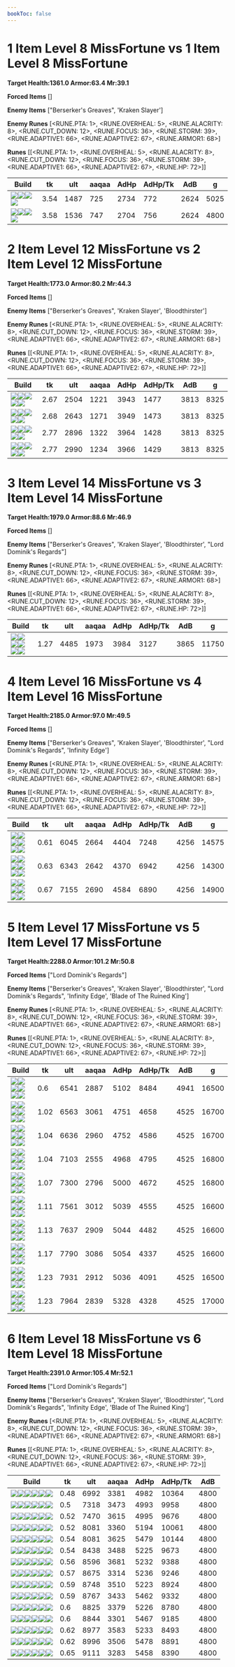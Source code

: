 ```yaml
---
bookToc: false
---
```


# 1 Item Level 8 MissFortune vs 1 Item Level 8 MissFortune

**Target Health:1361.0 Armor:63.4 Mr:39.1**


**Forced Items** []


**Enemy Items** ["Berserker's Greaves", 'Kraken Slayer']


**Enemy Runes** [<RUNE.PTA: 1>, <RUNE.OVERHEAL: 5>, <RUNE.ALACRITY: 8>, <RUNE.CUT_DOWN: 12>, <RUNE.FOCUS: 36>, <RUNE.STORM: 39>, <RUNE.ADAPTIVE1: 66>, <RUNE.ADAPTIVE2: 67>, <RUNE.ARMOR1: 68>]


**Runes** [[<RUNE.PTA: 1>, <RUNE.OVERHEAL: 5>, <RUNE.ALACRITY: 8>, <RUNE.CUT_DOWN: 12>, <RUNE.FOCUS: 36>, <RUNE.STORM: 39>, <RUNE.ADAPTIVE1: 66>, <RUNE.ADAPTIVE2: 67>, <RUNE.HP: 72>]]




Build | tk | ult | aaqaa | AdHp | AdHp/Tk | AdB | g
-|-|-|-|-|-|-|-
![](/item/3074.png)![](/item/1001.png)![](/item/1055.png)![](/item/1037.png)|3.54|1487|725|2734|772|2624|5025
![](/item/3142.png)![](/item/1053.png)![](/item/1055.png)![](/item/1036.png)|3.58|1536|747|2704|756|2624|4800




























































# 2 Item Level 12 MissFortune vs 2 Item Level 12 MissFortune

**Target Health:1773.0 Armor:80.2 Mr:44.3**


**Forced Items** []


**Enemy Items** ["Berserker's Greaves", 'Kraken Slayer', 'Bloodthirster']


**Enemy Runes** [<RUNE.PTA: 1>, <RUNE.OVERHEAL: 5>, <RUNE.ALACRITY: 8>, <RUNE.CUT_DOWN: 12>, <RUNE.FOCUS: 36>, <RUNE.STORM: 39>, <RUNE.ADAPTIVE1: 66>, <RUNE.ADAPTIVE2: 67>, <RUNE.ARMOR1: 68>]


**Runes** [[<RUNE.PTA: 1>, <RUNE.OVERHEAL: 5>, <RUNE.ALACRITY: 8>, <RUNE.CUT_DOWN: 12>, <RUNE.FOCUS: 36>, <RUNE.STORM: 39>, <RUNE.ADAPTIVE1: 66>, <RUNE.ADAPTIVE2: 67>, <RUNE.HP: 72>]]




Build | tk | ult | aaqaa | AdHp | AdHp/Tk | AdB | g
-|-|-|-|-|-|-|-
![](/item/3142.png)![](/item/6672.png)![](/item/1053.png)![](/item/1055.png)![](/item/1037.png)|2.67|2504|1221|3943|1477|3813|8325
![](/item/3142.png)![](/item/3095.png)![](/item/1053.png)![](/item/1055.png)![](/item/1037.png)|2.68|2643|1271|3949|1473|3813|8325
![](/item/3142.png)![](/item/3033.png)![](/item/1053.png)![](/item/1055.png)![](/item/1037.png)|2.77|2896|1322|3964|1428|3813|8325
![](/item/3142.png)![](/item/6676.png)![](/item/1053.png)![](/item/1055.png)![](/item/1037.png)|2.77|2990|1234|3966|1429|3813|8325




























































# 3 Item Level 14 MissFortune vs 3 Item Level 14 MissFortune

**Target Health:1979.0 Armor:88.6 Mr:46.9**


**Forced Items** []


**Enemy Items** ["Berserker's Greaves", 'Kraken Slayer', 'Bloodthirster', "Lord Dominik's Regards"]


**Enemy Runes** [<RUNE.PTA: 1>, <RUNE.OVERHEAL: 5>, <RUNE.ALACRITY: 8>, <RUNE.CUT_DOWN: 12>, <RUNE.FOCUS: 36>, <RUNE.STORM: 39>, <RUNE.ADAPTIVE1: 66>, <RUNE.ADAPTIVE2: 67>, <RUNE.ARMOR1: 68>]


**Runes** [[<RUNE.PTA: 1>, <RUNE.OVERHEAL: 5>, <RUNE.ALACRITY: 8>, <RUNE.CUT_DOWN: 12>, <RUNE.FOCUS: 36>, <RUNE.STORM: 39>, <RUNE.ADAPTIVE1: 66>, <RUNE.ADAPTIVE2: 67>, <RUNE.HP: 72>]]




Build | tk | ult | aaqaa | AdHp | AdHp/Tk | AdB | g
-|-|-|-|-|-|-|-
![](/item/3142.png)![](/item/3033.png)![](/item/6676.png)![](/item/1053.png)![](/item/1055.png)![](/item/1038.png)|1.27|4485|1973|3984|3127|3865|11750




























































# 4 Item Level 16 MissFortune vs 4 Item Level 16 MissFortune

**Target Health:2185.0 Armor:97.0 Mr:49.5**


**Forced Items** []


**Enemy Items** ["Berserker's Greaves", 'Kraken Slayer', 'Bloodthirster', "Lord Dominik's Regards", 'Infinity Edge']


**Enemy Runes** [<RUNE.PTA: 1>, <RUNE.OVERHEAL: 5>, <RUNE.ALACRITY: 8>, <RUNE.CUT_DOWN: 12>, <RUNE.FOCUS: 36>, <RUNE.STORM: 39>, <RUNE.ADAPTIVE1: 66>, <RUNE.ADAPTIVE2: 67>, <RUNE.ARMOR1: 68>]


**Runes** [[<RUNE.PTA: 1>, <RUNE.OVERHEAL: 5>, <RUNE.ALACRITY: 8>, <RUNE.CUT_DOWN: 12>, <RUNE.FOCUS: 36>, <RUNE.STORM: 39>, <RUNE.ADAPTIVE1: 66>, <RUNE.ADAPTIVE2: 67>, <RUNE.HP: 72>]]




Build | tk | ult | aaqaa | AdHp | AdHp/Tk | AdB | g
-|-|-|-|-|-|-|-
![](/item/3142.png)![](/item/3033.png)![](/item/6676.png)![](/item/3153.png)![](/item/1038.png)![](/item/1037.png)|0.61|6045|2664|4404|7248|4256|14575
![](/item/3142.png)![](/item/3033.png)![](/item/6676.png)![](/item/3095.png)![](/item/1053.png)![](/item/1038.png)|0.63|6343|2642|4370|6942|4256|14300
![](/item/3142.png)![](/item/3033.png)![](/item/6676.png)![](/item/3072.png)![](/item/1038.png)![](/item/1038.png)|0.67|7155|2690|4584|6890|4256|14900




























































# 5 Item Level 17 MissFortune vs 5 Item Level 17 MissFortune

**Target Health:2288.0 Armor:101.2 Mr:50.8**


**Forced Items** ["Lord Dominik's Regards"]


**Enemy Items** ["Berserker's Greaves", 'Kraken Slayer', 'Bloodthirster', "Lord Dominik's Regards", 'Infinity Edge', 'Blade of The Ruined King']


**Enemy Runes** [<RUNE.PTA: 1>, <RUNE.OVERHEAL: 5>, <RUNE.ALACRITY: 8>, <RUNE.CUT_DOWN: 12>, <RUNE.FOCUS: 36>, <RUNE.STORM: 39>, <RUNE.ADAPTIVE1: 66>, <RUNE.ADAPTIVE2: 67>, <RUNE.ARMOR1: 68>]


**Runes** [[<RUNE.PTA: 1>, <RUNE.OVERHEAL: 5>, <RUNE.ALACRITY: 8>, <RUNE.CUT_DOWN: 12>, <RUNE.FOCUS: 36>, <RUNE.STORM: 39>, <RUNE.ADAPTIVE1: 66>, <RUNE.ADAPTIVE2: 67>, <RUNE.HP: 72>]]




Build | tk | ult | aaqaa | AdHp | AdHp/Tk | AdB | g
-|-|-|-|-|-|-|-
![](/item/3142.png)![](/item/6676.png)![](/item/3153.png)![](/item/3036.png)![](/item/6609.png)![](/item/1038.png)|0.6|6541|2887|5102|8484|4941|16500
![](/item/3142.png)![](/item/6672.png)![](/item/3153.png)![](/item/3036.png)![](/item/6676.png)![](/item/1038.png)|1.02|6563|3061|4751|4658|4525|16700
![](/item/3142.png)![](/item/6676.png)![](/item/3087.png)![](/item/3036.png)![](/item/3153.png)![](/item/1038.png)|1.04|6636|2960|4752|4586|4525|16700
![](/item/3142.png)![](/item/6676.png)![](/item/3072.png)![](/item/3036.png)![](/item/3115.png)![](/item/1038.png)|1.04|7103|2555|4968|4795|4525|16800
![](/item/3142.png)![](/item/6676.png)![](/item/3072.png)![](/item/3036.png)![](/item/3091.png)![](/item/1038.png)|1.07|7300|2796|5000|4672|4525|16800
![](/item/3142.png)![](/item/6672.png)![](/item/3072.png)![](/item/3036.png)![](/item/6676.png)![](/item/1038.png)|1.11|7561|3012|5039|4555|4525|16600
![](/item/3142.png)![](/item/6676.png)![](/item/3072.png)![](/item/3036.png)![](/item/3087.png)![](/item/1038.png)|1.13|7637|2909|5044|4482|4525|16600
![](/item/3142.png)![](/item/3095.png)![](/item/3072.png)![](/item/3036.png)![](/item/6676.png)![](/item/1038.png)|1.17|7790|3086|5054|4337|4525|16600
![](/item/3142.png)![](/item/6676.png)![](/item/3004.png)![](/item/3036.png)![](/item/3072.png)![](/item/1038.png)|1.23|7931|2912|5036|4091|4525|16500
![](/item/3142.png)![](/item/6676.png)![](/item/3072.png)![](/item/3036.png)![](/item/3074.png)![](/item/1038.png)|1.23|7964|2839|5328|4328|4525|17000




























































# 6 Item Level 18 MissFortune vs 6 Item Level 18 MissFortune

**Target Health:2391.0 Armor:105.4 Mr:52.1**


**Forced Items** ["Lord Dominik's Regards"]


**Enemy Items** ["Berserker's Greaves", 'Kraken Slayer', 'Bloodthirster', "Lord Dominik's Regards", 'Infinity Edge', 'Blade of The Ruined King']


**Enemy Runes** [<RUNE.PTA: 1>, <RUNE.OVERHEAL: 5>, <RUNE.ALACRITY: 8>, <RUNE.CUT_DOWN: 12>, <RUNE.FOCUS: 36>, <RUNE.STORM: 39>, <RUNE.ADAPTIVE1: 66>, <RUNE.ADAPTIVE2: 67>, <RUNE.ARMOR1: 68>]


**Runes** [[<RUNE.PTA: 1>, <RUNE.OVERHEAL: 5>, <RUNE.ALACRITY: 8>, <RUNE.CUT_DOWN: 12>, <RUNE.FOCUS: 36>, <RUNE.STORM: 39>, <RUNE.ADAPTIVE1: 66>, <RUNE.ADAPTIVE2: 67>, <RUNE.HP: 72>]]




Build | tk | ult | aaqaa | AdHp | AdHp/Tk | AdB
-|-|-|-|-|-|-
![](/item/3142.png)![](/item/6672.png)![](/item/3153.png)![](/item/3036.png)![](/item/6676.png)![](/item/3091.png)|0.48|6992|3381|4982|10364|4800
![](/item/3142.png)![](/item/6672.png)![](/item/3153.png)![](/item/3036.png)![](/item/6676.png)![](/item/3087.png)|0.5|7318|3473|4993|9958|4800
![](/item/3142.png)![](/item/6672.png)![](/item/3153.png)![](/item/3036.png)![](/item/6676.png)![](/item/3095.png)|0.52|7470|3615|4995|9676|4800
![](/item/3142.png)![](/item/6676.png)![](/item/3072.png)![](/item/3036.png)![](/item/3091.png)![](/item/6672.png)|0.52|8081|3360|5194|10061|4800
![](/item/3142.png)![](/item/6672.png)![](/item/3153.png)![](/item/3036.png)![](/item/6676.png)![](/item/3072.png)|0.54|8081|3625|5479|10144|4800
![](/item/3142.png)![](/item/6672.png)![](/item/3072.png)![](/item/3036.png)![](/item/6676.png)![](/item/3087.png)|0.54|8438|3488|5225|9673|4800
![](/item/3142.png)![](/item/6672.png)![](/item/3072.png)![](/item/3036.png)![](/item/6676.png)![](/item/3095.png)|0.56|8596|3681|5232|9388|4800
![](/item/3142.png)![](/item/6676.png)![](/item/3072.png)![](/item/3036.png)![](/item/3087.png)![](/item/3095.png)|0.57|8675|3314|5236|9246|4800
![](/item/3142.png)![](/item/6672.png)![](/item/3072.png)![](/item/3036.png)![](/item/6676.png)![](/item/3004.png)|0.59|8748|3510|5223|8924|4800
![](/item/3142.png)![](/item/6672.png)![](/item/3072.png)![](/item/3036.png)![](/item/6676.png)![](/item/3074.png)|0.59|8767|3433|5462|9332|4800
![](/item/3142.png)![](/item/6676.png)![](/item/3072.png)![](/item/3036.png)![](/item/3087.png)![](/item/3004.png)|0.6|8825|3379|5226|8780|4800
![](/item/3142.png)![](/item/6676.png)![](/item/3072.png)![](/item/3036.png)![](/item/3087.png)![](/item/3074.png)|0.6|8844|3301|5467|9185|4800
![](/item/3142.png)![](/item/3095.png)![](/item/3072.png)![](/item/3036.png)![](/item/6676.png)![](/item/3004.png)|0.62|8977|3583|5233|8493|4800
![](/item/3142.png)![](/item/3095.png)![](/item/3072.png)![](/item/3036.png)![](/item/6676.png)![](/item/3074.png)|0.62|8996|3506|5478|8891|4800
![](/item/3142.png)![](/item/6676.png)![](/item/3004.png)![](/item/3036.png)![](/item/3072.png)![](/item/3074.png)|0.65|9111|3283|5458|8390|4800




























































